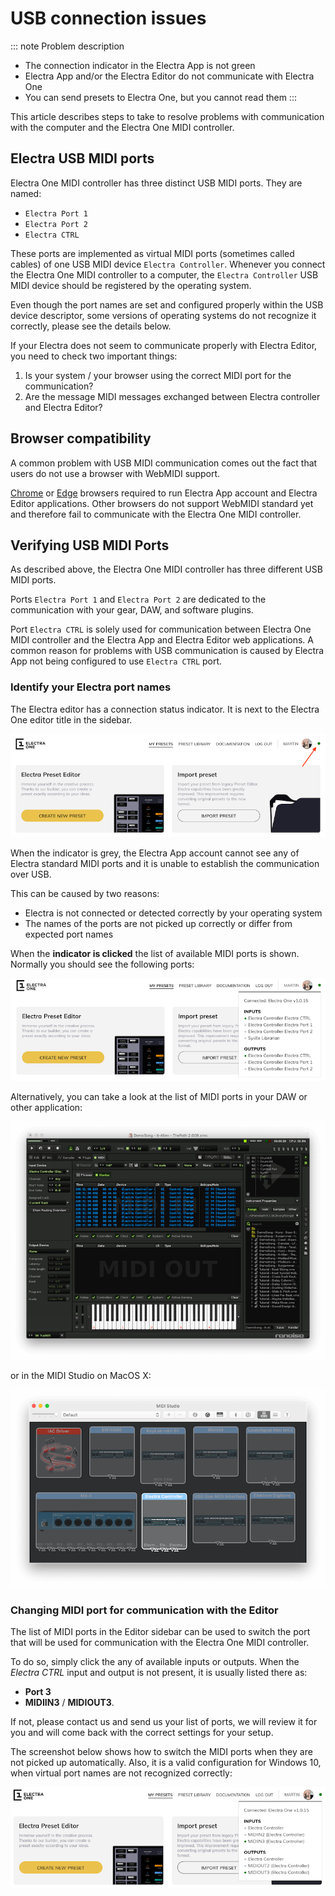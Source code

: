 #  USB connection issues

::: note Problem description
- The connection indicator in the Electra App is not green
- Electra App and/or the Electra Editor do not communicate with Electra One
- You can send presets to Electra One, but you cannot read them
:::


This article describes steps to take to resolve problems with communication with the computer and the Electra One MIDI controller.

## Electra USB MIDI ports
Electra One MIDI controller has three distinct USB MIDI ports. They are named:

- `Electra Port 1`
- `Electra Port 2`
- `Electra CTRL`

These ports are implemented as virtual MIDI ports (sometimes called cables) of one USB MIDI device `Electra Controller`. Whenever you connect the Electra One MIDI controller to a computer, the `Electra Controller` USB MIDI device should be registered by the operating system.

Even though the port names are set and configured properly within the USB device descriptor, some versions of operating systems do not recognize it correctly, please see the details below.

If your Electra does not seem to communicate properly with Electra Editor, you need to check two important things:

1. Is your system / your browser using the correct MIDI port for the communication?
1. Are the message MIDI messages exchanged between Electra controller and Electra Editor?


## Browser compatibility
A common problem with USB MIDI communication comes out the fact that users do not use a browser with WebMIDI support.

[Chrome](https://www.google.com/chrome/) or [Edge](https://www.microsoft.com/cs-cz/edge) browsers required to run Electra App account and Electra Editor applications. Other browsers do not support WebMIDI standard yet and therefore fail to communicate with the Electra One MIDI controller.


## Verifying USB MIDI Ports
As described above, the Electra One MIDI controller has three different USB MIDI ports.

Ports `Electra Port 1` and `Electra Port 2` are dedicated to the communication with your gear, DAW, and software plugins.

Port `Electra CTRL` is solely used for communication between Electra One MIDI controller and the Electra App and Electra Editor web applications. A common reason for problems with USB communication is caused by Electra App not being configured to use `Electra CTRL` port.


### Identify your Electra port names
The Electra editor has a connection status indicator. It is next to the Electra One editor title in the sidebar.

![Connection indicator](../img/app-connection-indicator-cutout.png)

When the indicator is grey, the Electra App account cannot see any of Electra standard MIDI ports and it is unable to establish the communication over USB.

This can be caused by two reasons:

- Electra is not connected or detected correctly by your operating system
- The names of the ports are not picked up correctly or differ from expected port names

When the **indicator is clicked** the list of available MIDI ports is shown. Normally you should see the following ports:

![List of USB MIDI ports](../img/app-list-of-ports.png)

Alternatively, you can take a look at the list of MIDI ports in your DAW or other application:

![Renoise port names](../img/renoise-port-names.png)

or in the MIDI Studio on MacOS X:

![Midi Studio devices](../img/midi-studio-port-names.png)


### Changing MIDI port for communication with the Editor

The list of MIDI ports in the Editor sidebar can be used to switch the port that will be used for communication with the Electra One MIDI controller.

To do so, simply click the any of available inputs or outputs. When the _Electra CTRL_ input and output is not present, it is usually listed there as:

- **Port 3**
- **MIDIIN3** / **MIDIOUT3**.

If not, please contact us and send us your list of ports, we will review it for you and will come back with the correct settings for your setup.

The screenshot below shows how to switch the MIDI ports when they are not picked up automatically. Also, it is a valid configuration for Windows 10, when virtual port names are not recognized correctly:


![Windows ports](../img/app-windows-ports.png)
